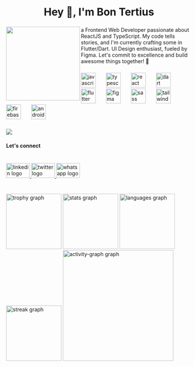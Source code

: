 <h1 align="center">Hey 👋, I'm Bon Tertius</h1>

###

<img align="left" height="200" src="https://avatars.githubusercontent.com/u/82041184?v=4"  />

###

<p align="left">a Frontend Web Developer passionate about ReactJS and TypeScript. My code tells stories, and I'm currently crafting some in Flutter/Dart. UI Design enthusiast, fueled by Figma. Let's commit to excellence and build awesome things together! 🚀</p>

###

<div align="left">
  <img src="https://cdn.jsdelivr.net/gh/devicons/devicon/icons/javascript/javascript-original.svg" height="40" alt="javascript logo"  />
  <img width="20" />
  <img src="https://cdn.jsdelivr.net/gh/devicons/devicon/icons/typescript/typescript-original.svg" height="40" alt="typescript logo"  />
  <img width="20" />
  <img src="https://cdn.jsdelivr.net/gh/devicons/devicon/icons/react/react-original.svg" height="40" alt="react logo"  />
  <img width="20" />
  <img src="https://cdn.jsdelivr.net/gh/devicons/devicon/icons/dart/dart-original.svg" height="40" alt="dart logo"  />
  <img width="20" />
  <img src="https://cdn.jsdelivr.net/gh/devicons/devicon/icons/flutter/flutter-original.svg" height="40" alt="flutter logo"  />
  <img width="20" />
  <img src="https://cdn.jsdelivr.net/gh/devicons/devicon/icons/figma/figma-original.svg" height="40" alt="figma logo"  />
  <img width="20" />
  <img src="https://cdn.jsdelivr.net/gh/devicons/devicon/icons/sass/sass-original.svg" height="40" alt="sass logo"  />
  <img width="20" />
  <img src="https://cdn.jsdelivr.net/gh/devicons/devicon/icons/tailwindcss/tailwindcss-original-wordmark.svg" height="40" alt="tailwindcss logo"  />
  <img width="20" />
  <img src="https://cdn.jsdelivr.net/gh/devicons/devicon/icons/firebase/firebase-plain.svg" height="40" alt="firebase logo"  />
  <img width="20" />
  <img src="https://cdn.jsdelivr.net/gh/devicons/devicon/icons/androidstudio/androidstudio-original.svg" height="40" alt="androidstudio logo"  />
</div>

###

<img align="left" src="https://visitor-badge.laobi.icu/badge?page_id=tertcoder.tertcoder&"  />

###

<br clear="both">

<h4 align="left">Let's connect</h4>

###

<br clear="both">

<div align="left">
  <a href="https://linkedin.com/in/bon-tertius-tuyishimire-1a997321a" target="_blank">
    <img src="https://raw.githubusercontent.com/maurodesouza/profile-readme-generator/master/src/assets/icons/social/linkedin/default.svg" width="64" height="40" alt="linkedin logo"  />
  </a>
  <a href="https://x.com/bon_tertius?s=09" target="_blank">
    <img src="https://raw.githubusercontent.com/maurodesouza/profile-readme-generator/master/src/assets/icons/social/twitter/default.svg" width="64" height="40" alt="twitter logo"  />
  </a>
  <a href="https://wa.me/25765849761" target="_blank">
    <img src="https://raw.githubusercontent.com/maurodesouza/profile-readme-generator/master/src/assets/icons/social/whatsapp/default.svg" width="64" height="40" alt="whatsapp logo"  />
  </a>
</div>

###

<br clear="both">

<div align="left">
  <img src="https://github-profile-trophy.vercel.app?username=tertcoder&theme=dracula&column=-1&row=1&margin-w=8&margin-h=8&no-bg=false&no-frame=false&order=4" height="150" alt="trophy graph"  />
  <img src="https://github-readme-stats.vercel.app/api?username=tertcoder&hide_title=false&hide_rank=false&show_icons=true&include_all_commits=true&count_private=true&disable_animations=false&theme=calm&locale=en&hide_border=false&order=1" height="150" alt="stats graph"  />
  <img src="https://github-readme-stats.vercel.app/api/top-langs?username=tertcoder&locale=en&hide_title=false&layout=compact&card_width=320&langs_count=5&theme=calm&hide_border=false&order=2" height="150" alt="languages graph"  />
  <img src="https://streak-stats.demolab.com?user=tertcoder&locale=en&mode=daily&theme=dracula&hide_border=false&border_radius=5&order=3" height="150" alt="streak graph"  />
  <img src="https://github-readme-activity-graph.vercel.app/graph?username=tertcoder&radius=16&theme=react&area=true&order=5" height="300" alt="activity-graph graph"  />
</div>

###
